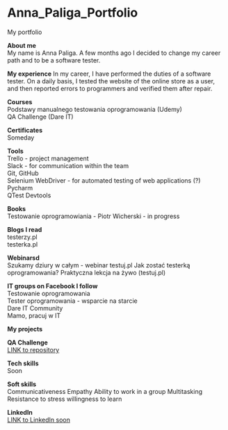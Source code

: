 # Anna_Paliga_Portfolio
My portfolio

<b>About me</b><br/>
My name is Anna Paliga. A few months ago I decided to change my career path and to be a software tester. 


<b>My experience</b> 
In my career, I have performed the duties of a software tester. On a daily basis, I tested the website of the online store as a user, and then reported errors to programmers and verified them after repair.

<b>Courses</b><br/>
Podstawy manualnego testowania oprogramowania (Udemy)<br/>
QA Challenge (Dare IT)

<b>Certificates</b><br/>
Someday

<b>Tools</b><br/>
Trello - project management<br/>
Slack - for communication within the team<br/>
Git, GitHub<br/>
Selenium WebDriver - for automated testing of web applications (?)<br/>
Pycharm<br/>
QTest
Devtools

<b>Books</b><br/>
Testowanie oprogramowiania - Piotr Wicherski - in progress

<b>Blogs I read</b><br/>
testerzy.pl<br/>
testerka.pl

<b>Webinarsd</b><br/>
Szukamy dziury w całym - webinar testuj.pl
Jak zostać testerką oprogramowania? Praktyczna lekcja na żywo (testuj.pl)


<b>IT groups on Facebook I follow</b><br/>
Testowanie oprogramowania<br/>
Tester oprogramowania - wsparcie na starcie<br/>
Dare IT Community<br/>
Mamo, pracuj w IT

<b>My projects</b>

<b>QA Challenge </b><br/>
<a href="https://github.com/AniaaP/Challenge_portfolio_ania">LINK to repository</a> 

<b>Tech skills</b><br/>
Soon

<b>Soft skills</b><br/>
Communicativeness
Empathy
Ability to work in a group
Multitasking
Resistance to stress
willingness to learn

<b>LinkedIn</b><br/>
<a href="">LINK to LinkedIn soon</a>
